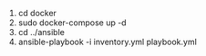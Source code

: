 1. cd docker
2. sudo docker-compose up -d
3. cd ../ansible
4. ansible-playbook -i inventory.yml playbook.yml
